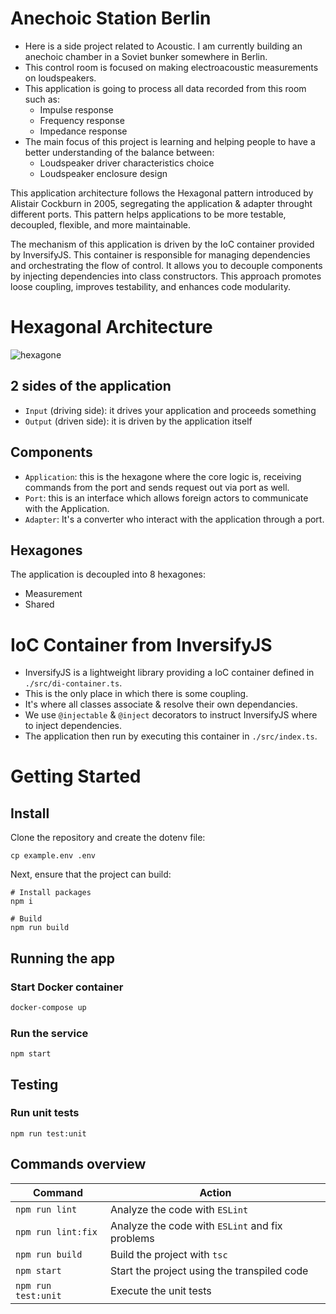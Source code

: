# Anechoic Station Berlin

- Here is a side project related to Acoustic. I am currently building an anechoic chamber in a Soviet bunker somewhere in Berlin.
- This control room is focused on making electroacoustic measurements on loudspeakers.
- This application is going to process all data recorded from this room such as:
  - Impulse response
  - Frequency response
  - Impedance response
- The main focus of this project is learning and helping people to have a better understanding of the balance between:
  - Loudspeaker driver characteristics choice
  - Loudspeaker enclosure design

This application architecture follows the Hexagonal pattern introduced by Alistair Cockburn in 2005, segregating the application & adapter throught different ports. This pattern helps applications to be more testable, decoupled, flexible, and more maintainable.

The mechanism of this application is driven by the IoC container provided by InversifyJS. This container is responsible for managing dependencies and orchestrating the flow of control. It allows you to decouple components by injecting dependencies into class constructors. This approach promotes loose coupling, improves testability, and enhances code modularity.

# Hexagonal Architecture

![hexagone](https://github.com/Hulow/asb-app/assets/62727580/2c1a97a6-64fe-423e-ac3d-795fe6f1112d)

## 2 sides of the application

- `Input` (driving side): it drives your application and proceeds something
- `Output` (driven side): it is driven by the application itself

## Components

- `Application`: this is the hexagone where the core logic is, receiving commands from the port and sends request out via port as well.
- `Port`: this is an interface which allows foreign actors to communicate with the Application.
- `Adapter`: It's a converter who interact with the application through a port.

## Hexagones

The application is decoupled into 8 hexagones:

- Measurement
- Shared

# IoC Container from InversifyJS

- InversifyJS is a lightweight library providing a IoC container defined in `./src/di-container.ts`.
- This is the only place in which there is some coupling.
- It's where all classes associate & resolve their own dependancies.
- We use `@injectable` & `@inject` decorators to instruct InversifyJS where to inject dependencies.
- The application then run by executing this container in `./src/index.ts`.

# Getting Started

## Install

Clone the repository and create the dotenv file:

```shell
cp example.env .env
```

Next, ensure that the project can build:

```shell
# Install packages
npm i

# Build
npm run build
```

## Running the app

### Start Docker container

```bash
docker-compose up
```

### Run the service

```shell
npm start
```

## Testing

### Run unit tests

```shell
npm run test:unit
```

## Commands overview

| Command             | Action                                          |
| ------------------- | ----------------------------------------------- |
| `npm run lint`      | Analyze the code with `ESLint`                  |
| `npm run lint:fix`  | Analyze the code with `ESLint` and fix problems |
| `npm run build`     | Build the project with `tsc`                    |
| `npm start`         | Start the project using the transpiled code     |
| `npm run test:unit` | Execute the unit tests                          |
